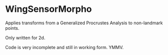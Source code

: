 # WingSensorMorpho

Applies transforms from a Generalized Procrustes Analysis to non-landmark points. 

Only written for 2d.

Code is very incomplete and still in working form. YMMV. 
